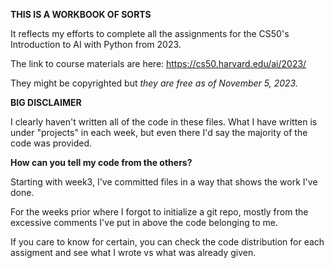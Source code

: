 **THIS IS A WORKBOOK OF SORTS**

It reflects my efforts to complete all the assignments for the CS50's Introduction to AI with Python from 2023. 

The link to course materials are here: https://cs50.harvard.edu/ai/2023/

They might be copyrighted but _they are free as of November 5, 2023._

**BIG DISCLAIMER**

I clearly haven't written all of the code in these files. What I have written is under "projects" in each week, but even there I'd say the majority of the code was provided. 

**How can you tell my code from the others?**

Starting with week3, I've committed files in a way that shows the work I've done.

For the weeks prior where I forgot to initialize a git repo, mostly from the excessive comments I've put in above the code belonging to me.

If you care to know for certain, you can check the code distribution for each assigment and see what I wrote vs what was already given. 
